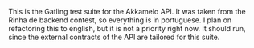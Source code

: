 This is the Gatling test suite for the Akkamelo API. It was taken from the Rinha de backend contest, so everything is in portuguese.
I plan on refactoring this to english, but it is not a priority right now. 
It should run, since the external contracts of the API are tailored for this suite.